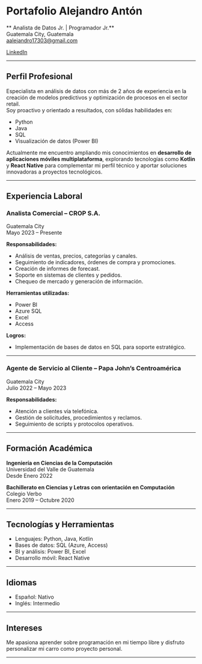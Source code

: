 # Portafolio Alejandro Antón 

** Analista de Datos Jr. | Programador Jr.**  
Guatemala City, Guatemala  
aalejandro17303@gmail.com  
 
[LinkedIn](https://www.linkedin.com/in/jos%C3%A9-alejandro-ant%C3%B3n-escobar-5bb247256)

---

## Perfil Profesional

Especialista en análisis de datos con más de 2 años de experiencia en la creación de modelos predictivos y optimización de procesos en el sector retail.  
Soy proactivo y orientado a resultados, con sólidas habilidades en:

- Python
- Java
- SQL
- Visualización de datos (Power BI)

Actualmente me encuentro ampliando mis conocimientos en **desarrollo de aplicaciones móviles multiplataforma**, explorando tecnologías como **Kotlin** y **React Native** para complementar mi perfil técnico y aportar soluciones innovadoras a proyectos tecnológicos.

---

## Experiencia Laboral

### Analista Comercial – CROP S.A.  
Guatemala City  
Mayo 2023 – Presente

**Responsabilidades:**

- Análisis de ventas, precios, categorías y canales.
- Seguimiento de indicadores, órdenes de compra y promociones.
- Creación de informes de forecast.
- Soporte en sistemas de clientes y pedidos.
- Chequeo de mercado y generación de información.

**Herramientas utilizadas:**

- Power BI
- Azure SQL
- Excel
- Access

**Logros:**

- Implementación de bases de datos en SQL para soporte estratégico.

---

### Agente de Servicio al Cliente – Papa John’s Centroamérica  
Guatemala City  
Julio 2022 – Mayo 2023

**Responsabilidades:**

- Atención a clientes vía telefónica.
- Gestión de solicitudes, procedimientos y reclamos.
- Seguimiento de scripts y protocolos operativos.

---

##  Formación Académica

**Ingeniería en Ciencias de la Computación**  
Universidad del Valle de Guatemala  
Desde Enero 2022

**Bachillerato en Ciencias y Letras con orientación en Computación**  
Colegio Verbo  
Enero 2019 – Octubre 2020

---

## Tecnologías y Herramientas

- Lenguajes: Python, Java, Kotlin
- Bases de datos: SQL (Azure, Access)
- BI y análisis: Power BI, Excel
- Desarrollo móvil: React Native

---

## Idiomas

- Español: Nativo  
- Inglés: Intermedio

---

## Intereses

Me apasiona aprender sobre programación en mi tiempo libre y disfruto personalizar mi carro como proyecto personal.

---



